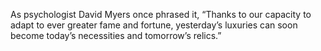 As psychologist David Myers once phrased it, “Thanks to our capacity to adapt to ever greater fame and fortune, yesterday’s luxuries can soon become today’s necessities and tomorrow’s relics.”


